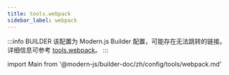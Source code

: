```yaml
---
title: tools.webpack
sidebar_label: webpack
---
```


:::info BUILDER
该配置为 Modern.js Builder 配置，可能存在无法跳转的链接。详细信息可参考 [tools.webpack](https://modernjs.dev/builder/zh/api/config-tools.html#tools-webpack)。
:::

import Main from '@modern-js/builder-doc/zh/config/tools/webpack.md'

<Main />
